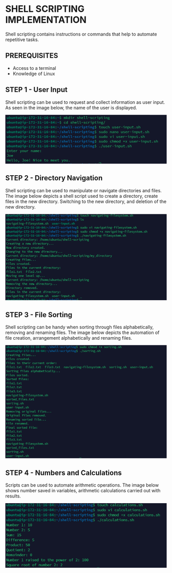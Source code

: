 # SHELL SCRIPTING IMPLEMENTATION

Shell scripting contains instructions or commands that help to automate repetitive tasks. 

## PREREQUISITES
- Access to a terminal 
- Knowledge of Linux

## STEP 1 - User Input

Shell scripting can be used to request and collect information as user input. As seen in the image below, the name of the user is displayed.

![Alt text](<images/First Shell Script.png>)

## STEP 2 - Directory Navigation

Shell scripting can be used to manipulate or navigate directories and files. The image below depicts a shell script used to create a directory, create files in the new directory. Switching to the new directory, and deletion of the new directory.

![Alt text](<images/Shell File navigation.png>)

## STEP 3 - File Sorting

Shell scripting can be handy when sorting through files alphabetically, removing and renaming files. The image below depicts the automation of file creation, arrangement alphabetically and renaming files.

![Alt text](<images/Shell file sorting.png>)

## STEP 4 - Numbers and Calculations

Scripts can be used to automate arithmetic operations. The image below shows number saved in variables, arithmetic calculations carried out with results. 

![Alt text](<images/Shell calculations.png>)